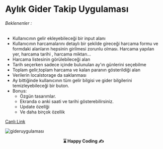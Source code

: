 # Aylık Gider Takip Uygulaması


###### Beklenenler : 
<ul>
    <li>Kullanıcının gelir ekleyebileceği bir input alanı</li>
    <li>Kullanıcının harcamalarını detaylı bir şekilde gireceği harcama formu ve formdaki alanların hepsinin girilmesi zorunlu olması. Harcama yapılan yer, harcama tarihi , harcama miktarı...</li>
    <li>Harcama listesinin görülebileceği alan</li>
    <li>Tarih seçerken sadece içinde bulunulan ay'ın günlerini seçebilme</li>
    <li>Toplam gelir,toplam harcama ve kalan paranın gösterildiği alan</li>
    <li>Verilerin localstorage da saklanması</li>
    <li>Ay bittiğinde kullanıcının tüm gelir bilgisi ve gider bilgilerini temizleyebileceği bir buton.</li>
    <li>
        Bonus:
        <ul>
            <li>Özgün tasarımlar.</li>
            <li>Ekranda o anki saati ve tarihi gösterebilirsiniz.</li>
            <li>Update özellği</li>
            <li>Ve daha birçok özellik</li>
        </ul>
    </li>
</ul>
<a href="https://gider-takip.vercel.app/">Canlı Link</a>

![gideruygulaması](giderapp.gif)


<p align='center'> <strong>⌛ Happy Coding  ✍</strong> </p>
